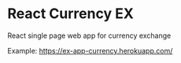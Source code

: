 # React Currency EX

React single page web app for currency exchange

Example: https://ex-app-currency.herokuapp.com/
